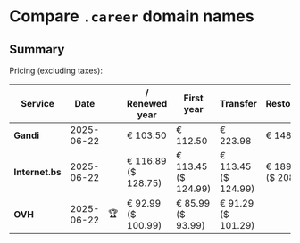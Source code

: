 # Compare `.career` domain names

## Summary

Pricing (excluding taxes):

| Service | Date |  | / Renewed year | First year | Transfer | Restoration |
|--|--|--|--|--|--|--|
| **Gandi** | 2025-06-22 |  | € 103.50 | € 112.50 | € 223.98 | € 148.90 |
| **Internet.bs** | 2025-06-22 |  | € 116.89<br>($ 128.75) | € 113.45<br>($ 124.99) | € 113.45<br>($ 124.99) | € 189.55<br>($ 208.75) |
| **OVH** | 2025-06-22 | 🏆 | € 92.99<br>($ 100.99) | € 85.99<br>($ 93.99) | € 91.29<br>($ 101.29) |  |
